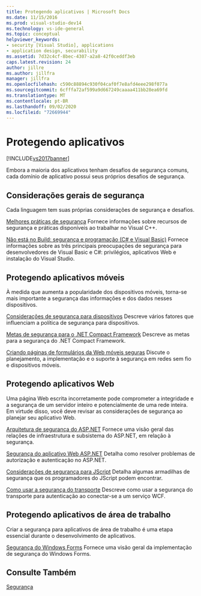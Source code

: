 ```yaml
---
title: Protegendo aplicativos | Microsoft Docs
ms.date: 11/15/2016
ms.prod: visual-studio-dev14
ms.technology: vs-ide-general
ms.topic: conceptual
helpviewer_keywords:
- security [Visual Studio], applications
- application design, securability
ms.assetid: 7d32c4cf-8bec-4307-a2a8-42f0ceddf3eb
caps.latest.revision: 24
author: jillre
ms.author: jillfra
manager: jillfra
ms.openlocfilehash: c590c88894c930f04caf0f7e8afd4eee298f077a
ms.sourcegitcommit: 6cfffa72af599a9d667249caaaa411bb28ea69fd
ms.translationtype: MT
ms.contentlocale: pt-BR
ms.lasthandoff: 09/02/2020
ms.locfileid: "72669944"
---
```

# <a name="securing-applications"></a>Protegendo aplicativos
[!INCLUDE[vs2017banner](../includes/vs2017banner.md)]

Embora a maioria dos aplicativos tenham desafios de segurança comuns, cada domínio de aplicativo possui seus próprios desafios de segurança.

## <a name="general-security-considerations"></a>Considerações gerais de segurança
 Cada linguagem tem suas próprias considerações de segurança e desafios.

 [Melhores práticas de segurança](https://msdn.microsoft.com/library/86acaccf-cdb4-4517-bd58-553618e3ec42) Fornece informações sobre recursos de segurança e práticas disponíveis ao trabalhar no Visual C++.

 [Não está no Build: segurança e programação (C# e Visual Basic)](https://msdn.microsoft.com/227e2863-cf09-4c28-9611-bcd82be5e994) Fornece informações sobre as três principais preocupações de segurança para desenvolvedores de Visual Basic e C#: privilégios, aplicativos Web e instalação do Visual Studio.

## <a name="securing-mobile-applications"></a>Protegendo aplicativos móveis
 À medida que aumenta a popularidade dos dispositivos móveis, torna-se mais importante a segurança das informações e dos dados nesses dispositivos.

 [Considerações de segurança para dispositivos](https://msdn.microsoft.com/45fab484-8718-452e-8210-04fda3c6cb87) Descreve vários fatores que influenciam a política de segurança para dispositivos.

 [Metas de segurança para o .NET Compact Framework](https://msdn.microsoft.com/64ac2770-e2bc-40a3-abbf-56c8a2c0e364) Descreve as metas para a segurança do .NET Compact Framework.

 [Criando páginas de formulários da Web móveis seguras](https://msdn.microsoft.com/b69727c1-f81f-4221-a116-8f92f769365f) Discute o planejamento, a implementação e o suporte à segurança em redes sem fio e dispositivos móveis.

## <a name="securing-web-applications"></a>Protegendo aplicativos Web
 Uma página Web escrita incorretamente pode comprometer a integridade e a segurança de um servidor inteiro e potencialmente de uma rede inteira. Em virtude disso, você deve revisar as considerações de segurança ao planejar seu aplicativo Web.

 [Arquitetura de segurança do ASP.NET](https://msdn.microsoft.com/library/c34d6f4f-f64d-4697-bd32-02dd2ddf726f) Fornece uma visão geral das relações de infraestrutura e subsistema do ASP.NET, em relação à segurança.

 [Segurança do aplicativo Web ASP.NET](https://msdn.microsoft.com/library/658d0430-1644-4744-b52d-08b0d6fcacb8) Detalha como resolver problemas de autorização e autenticação no ASP.NET.

 [Considerações de segurança para JScript](https://msdn.microsoft.com/8572efc9-071a-472d-a1a4-f0a3b42644c1) Detalha algumas armadilhas de segurança que os programadores do JScript podem encontrar.

 [Como usar a segurança do transporte](https://msdn.microsoft.com/16210e41-5492-4cc8-9002-7366b1fc7297) Descreve como usar a segurança do transporte para autenticação ao conectar-se a um serviço WCF.

## <a name="securing-desktop-applications"></a>Protegendo aplicativos de área de trabalho
 Criar a segurança para aplicativos de área de trabalho é uma etapa essencial durante o desenvolvimento de aplicativos.

 [Segurança do Windows Forms](https://msdn.microsoft.com/library/932d438a-5285-46d8-a958-8c93d0ad6cae) Fornece uma visão geral da implementação de segurança do Windows Forms.

## <a name="see-also"></a>Consulte Também
 [Segurança](../ide/security-in-visual-studio.md)
